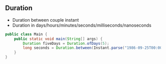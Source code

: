 ## Duration

* Duration between couple instant
* Duration in days/hours/minutes/seconds/milliseconds/nanoseconds

```java
public class Main {
    public static void main(String[] args) {
        Duration fiveDays = Duration.ofDays(5);
        long seconds = Duration.between(Instant.parse("1986-09-25T00:00:00.000Z"), Instant.now()).getSeconds();
    }
}
```
